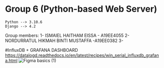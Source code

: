 # Group 6 (Python-based Web Server)

~~~~~~~~~~~~
Python --> 3.10.6
Django --> 4.2
~~~~~~~~~~~~

Group members:
1- ISMAIEL HAITHAM EISSA - A19EE4055
2- NORDURRATUL HIKMAH BINTI MUSTAFFA -A19EE0382
3-

#InfluxDB + GRAFANA DASHBOARD 
https://datalogd.readthedocs.io/en/latest/recipes/win_serial_influxdb_grafana.html
![Figma basics (1)](https://user-images.githubusercontent.com/124263652/236373656-b9343815-68ac-4caf-86bc-162a757ad881.png)
